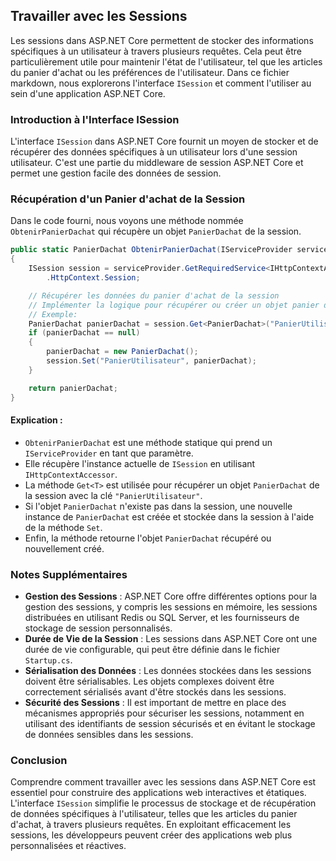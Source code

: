 ## Travailler avec les Sessions

Les sessions dans ASP.NET Core permettent de stocker des informations spécifiques à un utilisateur à travers plusieurs requêtes. Cela peut être particulièrement utile pour maintenir l'état de l'utilisateur, tel que les articles du panier d'achat ou les préférences de l'utilisateur. Dans ce fichier markdown, nous explorerons l'interface `ISession` et comment l'utiliser au sein d'une application ASP.NET Core.

### Introduction à l'Interface ISession

L'interface `ISession` dans ASP.NET Core fournit un moyen de stocker et de récupérer des données spécifiques à un utilisateur lors d'une session utilisateur. C'est une partie du middleware de session ASP.NET Core et permet une gestion facile des données de session.

### Récupération d'un Panier d'achat de la Session

Dans le code fourni, nous voyons une méthode nommée `ObtenirPanierDachat` qui récupère un objet `PanierDachat` de la session.

```csharp
public static PanierDachat ObtenirPanierDachat(IServiceProvider serviceProvider)
{
    ISession session = serviceProvider.GetRequiredService<IHttpContextAccessor>()?
        .HttpContext.Session;

    // Récupérer les données du panier d'achat de la session
    // Implémenter la logique pour récupérer ou créer un objet panier d'achat à partir de la session
    // Exemple:
    PanierDachat panierDachat = session.Get<PanierDachat>("PanierUtilisateur");
    if (panierDachat == null)
    {
        panierDachat = new PanierDachat();
        session.Set("PanierUtilisateur", panierDachat);
    }

    return panierDachat;
}
```

#### Explication :

- `ObtenirPanierDachat` est une méthode statique qui prend un `IServiceProvider` en tant que paramètre.
- Elle récupère l'instance actuelle de `ISession` en utilisant `IHttpContextAccessor`.
- La méthode `Get<T>` est utilisée pour récupérer un objet `PanierDachat` de la session avec la clé `"PanierUtilisateur"`.
- Si l'objet `PanierDachat` n'existe pas dans la session, une nouvelle instance de `PanierDachat` est créée et stockée dans la session à l'aide de la méthode `Set`.
- Enfin, la méthode retourne l'objet `PanierDachat` récupéré ou nouvellement créé.

### Notes Supplémentaires

- **Gestion des Sessions** : ASP.NET Core offre différentes options pour la gestion des sessions, y compris les sessions en mémoire, les sessions distribuées en utilisant Redis ou SQL Server, et les fournisseurs de stockage de session personnalisés.
- **Durée de Vie de la Session** : Les sessions dans ASP.NET Core ont une durée de vie configurable, qui peut être définie dans le fichier `Startup.cs`.
- **Sérialisation des Données** : Les données stockées dans les sessions doivent être sérialisables. Les objets complexes doivent être correctement sérialisés avant d'être stockés dans les sessions.
- **Sécurité des Sessions** : Il est important de mettre en place des mécanismes appropriés pour sécuriser les sessions, notamment en utilisant des identifiants de session sécurisés et en évitant le stockage de données sensibles dans les sessions.

### Conclusion

Comprendre comment travailler avec les sessions dans ASP.NET Core est essentiel pour construire des applications web interactives et étatiques. L'interface `ISession` simplifie le processus de stockage et de récupération de données spécifiques à l'utilisateur, telles que les articles du panier d'achat, à travers plusieurs requêtes. En exploitant efficacement les sessions, les développeurs peuvent créer des applications web plus personnalisées et réactives.